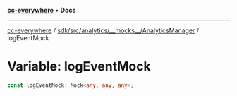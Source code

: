 [**cc-everywhere**](../../../../../../index.md) • **Docs**

***

[cc-everywhere](../../../../../../index.md) / [sdk/src/analytics/\_\_mocks\_\_/AnalyticsManager](../index.md) / logEventMock

# Variable: logEventMock

```ts
const logEventMock: Mock<any, any, any>;
```
